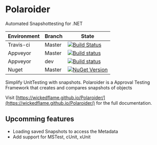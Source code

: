 # Polaroider
Automated Snapshottesting for .NET

| Environment | Branch | State |
|---|---|---|
| Travis-ci | Master | [![Build Status](https://travis-ci.org/WickedFlame/Polaroider.svg?branch=master)](https://travis-ci.org/WickedFlame/Polaroider) |
| Appveyor | Master | [![Build status](https://ci.appveyor.com/api/projects/status/3v8mpq0p35vlegda/branch/master?svg=true)](https://ci.appveyor.com/project/chriswalpen/polaroider) |
| Appveyor | dev | [![Build status](https://ci.appveyor.com/api/projects/status/3v8mpq0p35vlegda/branch/dev?svg=true)](https://ci.appveyor.com/project/chriswalpen/polaroider) |
| Nuget | Master | [![NuGet Version](https://img.shields.io/nuget/v/polaroider.svg?style=flat)](https://www.nuget.org/packages/polaroider/) |

Simplify UnitTesting with snapshots.
Polaroider is a Approval Testing Framework that creates and compares snapshots of objects

Visit [https://wickedflame.github.io/Polaroider/](https://wickedflame.github.io/Polaroider/) for the full documentation.

## Upcomming features
- Loading saved Snapshots to access the Metadata
- Add support for MSTest, cUnit, xUnit